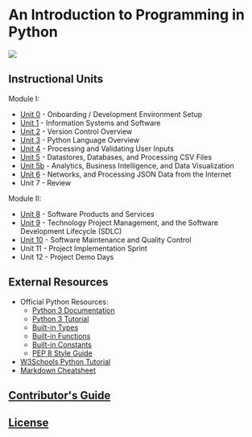 # An Introduction to Programming in Python

![](https://www.perforce.com/sites/default/files/image/2018-08/image-blog-enterprises-investing-python%20(2).jpg)

## Instructional Units

Module I:

  + [Unit 0](/units/unit-0.md) - Onboarding / Development Environment Setup
  + [Unit 1](/units/unit-1.md) - Information Systems and Software
  + [Unit 2](/units/unit-2.md) - Version Control Overview
  + [Unit 3](/units/unit-3.md) - Python Language Overview
  + [Unit 4](/units/unit-4.md) - Processing and Validating User Inputs
  + [Unit 5](/units/unit-5.md) - Datastores, Databases, and Processing CSV Files
  + [Unit 5b](/units/unit-5b.md) - Analytics, Business Intelligence, and Data Visualization
  + [Unit 6](/units/unit-6.md) - Networks, and Processing JSON Data from the Internet
  + Unit 7 - Review

Module II:

  + [Unit 8](/units/unit-8.md) - Software Products and Services
  + [Unit 9](/units/unit-9.md) - Technology Project Management, and the Software Development Lifecycle (SDLC)
  + [Unit 10](/units/unit-10.md) - Software Maintenance and Quality Control
  + Unit 11 - Project Implementation Sprint
  + Unit 12 - Project Demo Days

## External Resources

  + Official Python Resources:
    + [Python 3 Documentation](https://docs.python.org/3/reference/index.html)
    + [Python 3 Tutorial](https://docs.python.org/3/tutorial/index.html)
    + [Built-in Types](https://docs.python.org/3/library/stdtypes.html)
    + [Built-in Functions](https://docs.python.org/3/library/functions.html)
    + [Built-in Constants](https://docs.python.org/3/library/constants.html)
    + [PEP 8 Style Guide](https://www.python.org/dev/peps/pep-0008/)
  + [W3Schools Python Tutorial](https://www.w3schools.com/python/)
  + [Markdown Cheatsheet](https://guides.github.com/pdfs/markdown-cheatsheet-online.pdf)

## [Contributor's Guide](/CONTRIBUTING.md)

## [License](/LICENSE.md)
